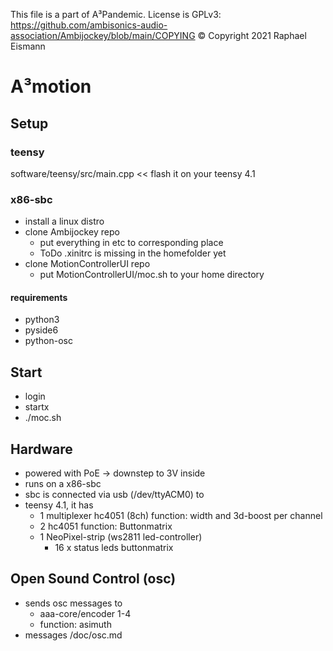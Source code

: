 This file is a part of A³Pandemic. License is GPLv3: https://github.com/ambisonics-audio-association/Ambijockey/blob/main/COPYING
© Copyright 2021 Raphael Eismann 

# A³motion
## Setup
### teensy
software/teensy/src/main.cpp << flash it on your teensy 4.1

### x86-sbc
- install a linux distro
- clone Ambijockey repo
	- put everything in etc to corresponding place
	- ToDo .xinitrc is missing in the homefolder yet
- clone MotionControllerUI repo
	- put MotionControllerUI/moc.sh to your home directory

#### requirements
- python3
- pyside6
- python-osc

## Start
- login
- startx
- ./moc.sh

## Hardware
- powered with PoE -> downstep to 3V inside
- runs on a x86-sbc
- sbc is connected via usb (/dev/ttyACM0) to
- teensy 4.1, it has
    - 1 multiplexer hc4051 (8ch)
        function: width and 3d-boost per channel
    - 2 hc4051
        function: Buttonmatrix
    - 1 NeoPixel-strip (ws2811 led-controller)
        - 16 x status leds buttonmatrix

## Open Sound Control (osc)
- sends osc messages to 
    - aaa-core/encoder 1-4
    - function: asimuth
- messages /doc/osc.md
